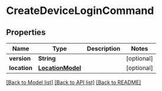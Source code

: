 # CreateDeviceLoginCommand

## Properties
Name | Type | Description | Notes
------------ | ------------- | ------------- | -------------
**version** | **String** |  | [optional] 
**location** | [**LocationModel**](LocationModel.md) |  | [optional] 

[[Back to Model list]](../README.md#documentation-for-models) [[Back to API list]](../README.md#documentation-for-api-endpoints) [[Back to README]](../README.md)



